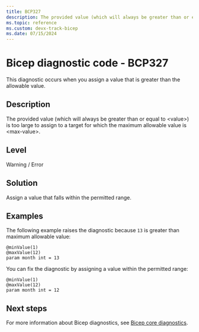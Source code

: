 ```yaml
---
title: BCP327
description: The provided value (which will always be greater than or equal to <value>) is too large to assign to a target for which the maximum allowable value is <max-value>.
ms.topic: reference
ms.custom: devx-track-bicep
ms.date: 07/15/2024
---
```


# Bicep diagnostic code - BCP327

This diagnostic occurs when you assign a value that is greater than the allowable value.

## Description

The provided value (which will always be greater than or equal to &lt;value>) is too large to assign to a target for which the maximum allowable value is &lt;max-value>.

## Level

Warning / Error

## Solution

Assign a value that falls within the permitted range.

## Examples

The following example raises the diagnostic because `13` is greater than maximum allowable value:

```bicep
@minValue(1)
@maxValue(12)
param month int = 13
```

You can fix the diagnostic by assigning a value within the permitted range:

```bicep
@minValue(1)
@maxValue(12)
param month int = 12
```

## Next steps

For more information about Bicep diagnostics, see [Bicep core diagnostics](../bicep-core-diagnostics.md).
